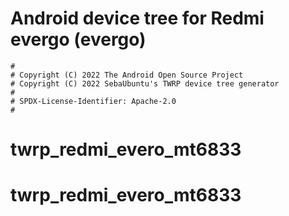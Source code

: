# Android device tree for Redmi evergo (evergo)

```
#
# Copyright (C) 2022 The Android Open Source Project
# Copyright (C) 2022 SebaUbuntu's TWRP device tree generator
#
# SPDX-License-Identifier: Apache-2.0
#
```
# twrp_redmi_evero_mt6833
# twrp_redmi_evero_mt6833
